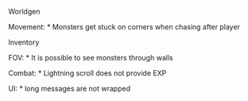 Worldgen

Movement:
    * Monsters get stuck on corners when chasing after player

Inventory

FOV:
    * It is possible to see monsters through walls

Combat:
    * Lightning scroll does not provide EXP

UI:
    * long messages are not wrapped
